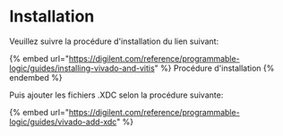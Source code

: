 # Installation

Veuillez suivre la procédure d'installation du lien suivant:

{% embed url="https://digilent.com/reference/programmable-logic/guides/installing-vivado-and-vitis" %}
Procédure d'installation
{% endembed %}

Puis ajouter les fichiers .XDC selon la procédure suivante:

{% embed url="https://digilent.com/reference/programmable-logic/guides/vivado-add-xdc" %}

